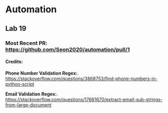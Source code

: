 # Automation 

## Lab 19

### Most Recent PR: https://github.com/Seon2020/automation/pull/1

#### Credits:  
**Phone Number Validation Regex:**. 
https://stackoverflow.com/questions/3868753/find-phone-numbers-in-python-script

**Email Validation Regex:**. 
https://stackoverflow.com/questions/17681670/extract-email-sub-strings-from-large-document
